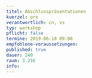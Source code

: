 ```yaml
---
titel: Abschlusspräsentationen
kuerzel: pre
verantwortlich: cn, vs
typ: workshop
pflicht: false
termine: 2019-06-18 09:00
empfohlene-voraussetzungen: 
published: true
dauer: 240
raum: 3.216
info: 
---
```


